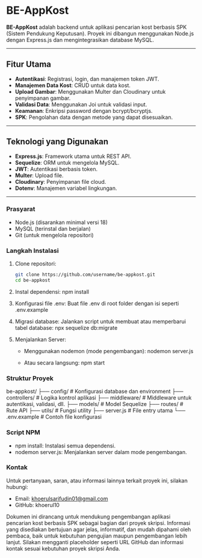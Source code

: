 # BE-AppKost

**BE-AppKost** adalah backend untuk aplikasi pencarian kost berbasis SPK (Sistem Pendukung Keputusan). Proyek ini dibangun menggunakan Node.js dengan Express.js dan mengintegrasikan database MySQL. 

---

## Fitur Utama

- **Autentikasi**: Registrasi, login, dan manajemen token JWT.
- **Manajemen Data Kost**: CRUD untuk data kost.
- **Upload Gambar**: Menggunakan Multer dan Cloudinary untuk penyimpanan gambar.
- **Validasi Data**: Menggunakan Joi untuk validasi input.
- **Keamanan**: Enkripsi password dengan bcrypt/bcryptjs.
- **SPK**: Pengolahan data dengan metode yang dapat disesuaikan.

---


## Teknologi yang Digunakan

- **Express.js**: Framework utama untuk REST API.
- **Sequelize**: ORM untuk mengelola MySQL.
- **JWT**: Autentikasi berbasis token.
- **Multer**: Upload file.
- **Cloudinary**: Penyimpanan file cloud.
- **Dotenv**: Manajemen variabel lingkungan.

---


### Prasyarat

- Node.js (disarankan minimal versi 18)
- MySQL (terinstal dan berjalan)
- Git (untuk mengelola repositori)


### Langkah Instalasi

1. Clone repositori:
   ```bash
   git clone https://github.com/username/be-appkost.git
   cd be-appkost

2. Instal dependensi:
   npm install

3. Konfigurasi file .env:
   Buat file .env di root folder dengan isi seperti .env.example

4. Migrasi database: Jalankan script untuk membuat atau memperbarui tabel database:
   npx sequelize db:migrate

5. Menjalankan Server:

   - Menggunakan nodemon (mode pengembangan): 
     nodemon server.js
     
   - Atau secara langsung:
     npm start


### Struktur Proyek

be-appkost/
├── config/               # Konfigurasi database dan environment
├── controllers/          # Logika kontrol aplikasi
├── middleware/           # Middleware untuk autentikasi, validasi, dll.
├── models/               # Model Sequelize
├── routes/               # Rute API
├── utils/                # Fungsi utility
├── server.js             # File entry utama
└── .env.example          # Contoh file konfigurasi


### Script NPM 

- npm install: Instalasi semua dependensi.
- nodemon server.js: Menjalankan server dalam mode pengembangan.


### Kontak

Untuk pertanyaan, saran, atau informasi lainnya terkait proyek ini, silakan hubungi:

- Email: khoerulsarifudin01@gmail.com
- GitHub: khoerul10


Dokumen ini dirancang untuk mendukung pengembangan aplikasi pencarian kost berbasis SPK sebagai bagian dari proyek skripsi. Informasi yang disediakan bertujuan agar jelas, informatif, dan mudah dipahami oleh pembaca, baik untuk kebutuhan pengujian maupun pengembangan lebih lanjut. Silakan mengganti placeholder seperti URL GitHub dan informasi kontak sesuai kebutuhan proyek skripsi Anda.
